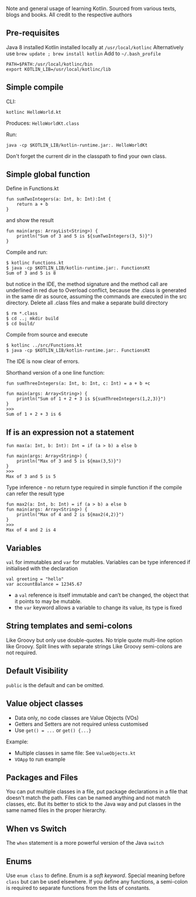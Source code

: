 Note and general usage of learning Kotlin. Sourced from various texts, blogs and books.
All credit to the respective authors

Pre-requisites
----
Java 8 installed
Kotlin installed locally at `/usr/local/kotlinc`
Alternatively use `brew update ; brew install kotlin`
Add to `~/.bash_profile`

    PATH=$PATH:/usr/local/kotlinc/bin
    export KOTLIN_LIB=/usr/local/kotlinc/lib

Simple compile
----    
CLI: 

    kotlinc HelloWorld.kt
    
Produces: `HelloWorldKt.class`

Run:

    java -cp $KOTLIN_LIB/kotlin-runtime.jar:. HelloWorldKt
    
Don't forget the current dir in the classpath to find your own class.

Simple global function
----
Define in Functions.kt

    fun sumTwoIntegers(a: Int, b: Int):Int {
        return a + b
    }
    
and show the result

    fun main(args: ArrayList<String>) {
        println("Sum of 3 and 5 is ${sumTwoIntegers(3, 5)}")
    }
    
Compile and run:

    $ kotlinc Functions.kt 
    $ java -cp $KOTLIN_LIB/kotlin-runtime.jar:. FunctionsKt
    Sum of 3 and 5 is 8

but notice in the IDE, the method signature and the method call are underlined in red due to Overload conflict, because the .class is generated in the same dir as source, assuming the commands are executed in the src directory.
Delete all .class files and make a separate build directory
    
    $ rm *.class
    $ cd ..; mkdir build
    $ cd build/
    
Compile from source and execute

    $ kotlinc ../src/Functions.kt
    $ java -cp $KOTLIN_LIB/kotlin-runtime.jar:. FunctionsKt
    
The IDE is now clear of errors.

Shorthand version of a one line function:

    fun sumThreeIntegers(a: Int, b: Int, c: Int) = a + b +c
    
    fun main(args: Array<String>) {
        println("Sum of 1 + 2 + 3 is ${sumThreeIntegers(1,2,3)}")
    }
    >>>
    Sum of 1 + 2 + 3 is 6
    
If is an expression not a statement
----

    fun max(a: Int, b: Int): Int = if (a > b) a else b
    
    fun main(args: Array<String>) {
        println("Max of 3 and 5 is ${max(3,5)}")
    }
    >>>
    Max of 3 and 5 is 5
    
Type inference - no return type required in simple function if the compile can refer the result type

    fun max2(a: Int, b: Int) = if (a > b) a else b
    fun main(args: Array<String>) {
        println("Max of 4 and 2 is ${max2(4,2)}")
    }
    >>>
    Max of 4 and 2 is 4
    
Variables
----
`val` for immutables and `var` for mutables. Variables can be type inferenced if initialised with the declaration
    
    val greeting = "hello"
    var accountBalance = 12345.67
    
- a `val` reference is itself immutable and can’t be changed, the object that it points to may be mutable.
- the `var` keyword allows a variable to change its value, its type is fixed

String templates and semi-colons
----
Like Groovy but only use double-quotes. No triple quote multi-line option like Groovy. Split lines with separate strings
Like Groovy semi-colons are not required.

Default Visibility
----
`public` is the default and can be omitted.

Value object classes
----
- Data only, no code classes are Value Objects (VOs)
- Getters and Setters are not required unless customised
- Use `get() = ...` or `get() {...}`

Example: 
- Multiple classes in same file: See `ValueObjects.kt`
- `VOApp` to run example

Packages and Files
----
You can put multiple classes in a file, put package declarations in a file that doesn't match the path.
Files can be named anything and not match classes, etc.
But its better to stick to the Java way and put classes in the same named files in the proper hierarchy.

When vs Switch
----
The `when` statement is a more powerful version of the Java `switch`

Enums
----
Use `enum class` to define. Enum is a *soft keyword*. Special meaning before `class` but can be used elsewhere.
If you define any functions, a semi-colon is required to separate functions from the lists of constants.

